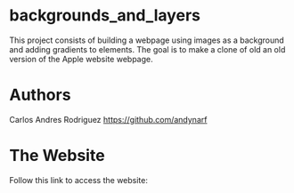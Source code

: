 # backgrounds_and_layers
This project consists of building a webpage using images as a background and adding gradients to elements. The goal is to make a clone of old an old version of the Apple website webpage.

# Authors
Carlos Andres Rodriguez https://github.com/andynarf

# The Website
Follow this link to access the website: 
